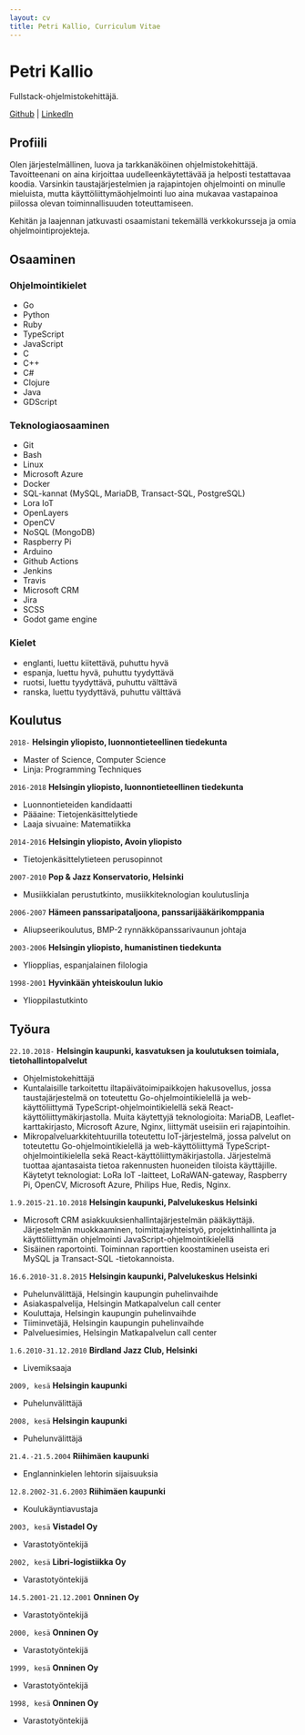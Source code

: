 ```yaml
---
layout: cv
title: Petri Kallio, Curriculum Vitae
---
```

# Petri Kallio
Fullstack-ohjelmistokehittäjä.

<div id="webaddress">
  <a href="https://github.com/pqkallio">Github</a> | 
  <a href="https://www.linkedin.com/in/petri-kallio-a22288105/">LinkedIn</a>
</div>


## Profiili

Olen järjestelmällinen, luova ja tarkkanäköinen ohjelmistokehittäjä. Tavoitteenani on aina kirjoittaa uudelleenkäytettävää ja helposti testattavaa koodia. Varsinkin taustajärjestelmien ja rajapintojen ohjelmointi on minulle mieluista, mutta käyttöliittymäohjelmointi luo aina mukavaa vastapainoa piilossa olevan toiminnallisuuden toteuttamiseen.

Kehitän ja laajennan jatkuvasti osaamistani tekemällä verkkokursseja ja omia ohjelmointiprojekteja.

## Osaaminen

### Ohjelmointikielet

- Go
- Python
- Ruby
- TypeScript
- JavaScript
- C
- C++
- C#
- Clojure
- Java
- GDScript

### Teknologiaosaaminen

- Git
- Bash
- Linux
- Microsoft Azure
- Docker
- SQL-kannat (MySQL, MariaDB, Transact-SQL, PostgreSQL)
- Lora IoT
- OpenLayers
- OpenCV
- NoSQL (MongoDB)
- Raspberry Pi
- Arduino
- Github Actions
- Jenkins
- Travis
- Microsoft CRM
- Jira
- SCSS
- Godot game engine

### Kielet

- englanti, luettu kiitettävä, puhuttu hyvä
- espanja, luettu hyvä, puhuttu tyydyttävä
- ruotsi, luettu tyydyttävä, puhuttu välttävä
- ranska, luettu tyydyttävä, puhuttu välttävä

## Koulutus

`2018-`
__Helsingin yliopisto, luonnontieteellinen tiedekunta__

- Master of Science, Computer Science
- Linja: Programming Techniques

`2016-2018`
__Helsingin yliopisto, luonnontieteellinen tiedekunta__

- Luonnontieteiden kandidaatti
- Pääaine: Tietojenkäsittelytiede
- Laaja sivuaine: Matematiikka

`2014-2016`
__Helsingin yliopisto, Avoin yliopisto__

- Tietojenkäsittelytieteen perusopinnot

`2007-2010`
__Pop & Jazz Konservatorio, Helsinki__

- Musiikkialan perustutkinto, musiikkiteknologian koulutuslinja

`2006-2007`
__Hämeen panssaripataljoona, panssarijääkärikomppania__

- Aliupseerikoulutus, BMP-2 rynnäkköpanssarivaunun johtaja

`2003-2006`
__Helsingin yliopisto, humanistinen tiedekunta__

- Yliopplias, espanjalainen filologia

`1998-2001`
__Hyvinkään yhteiskoulun lukio__

- Ylioppilastutkinto


## Työura

`22.10.2018-`
__Helsingin kaupunki, kasvatuksen ja koulutuksen toimiala, tietohallintopalvelut__

- Ohjelmistokehittäjä
- Kuntalaisille tarkoitettu iltapäivätoimipaikkojen hakusovellus, jossa taustajärjestelmä on toteutettu Go-ohjelmointikielellä ja web-käyttöliittymä TypeScript-ohjelmointikielellä sekä React-käyttöliittymäkirjastolla. Muita käytettyjä teknologioita: MariaDB, Leaflet-karttakirjasto, Microsoft Azure, Nginx, liittymät useisiin eri rajapintoihin.
- Mikropalveluarkkitehtuurilla toteutettu IoT-järjestelmä, jossa palvelut on toteutettu Go-ohjelmointikielellä ja web-käyttöliittymä TypeScript-ohjelmointikielella sekä React-käyttöliittymäkirjastolla. Järjestelmä tuottaa ajantasaista tietoa rakennusten huoneiden tiloista käyttäjille. Käytetyt teknologiat: LoRa IoT -laitteet, LoRaWAN-gateway, Raspberry Pi, OpenCV, Microsoft Azure, Philips Hue, Redis, Nginx.

`1.9.2015-21.10.2018`
__Helsingin kaupunki, Palvelukeskus Helsinki__

- Microsoft CRM asiakkuuksienhallintajärjestelmän pääkäyttäjä. Järjestelmän muokkaaminen, toimittajayhteistyö, projektinhallinta ja käyttöliittymän ohjelmointi JavaScript-ohjelmointikielellä
- Sisäinen raportointi. Toiminnan raporttien koostaminen useista eri MySQL ja Transact-SQL -tietokannoista.

`16.6.2010-31.8.2015`
__Helsingin kaupunki, Palvelukeskus Helsinki__

- Puhelunvälittäjä, Helsingin kaupungin puhelinvaihde
- Asiakaspalvelija, Helsingin Matkapalvelun call center
- Kouluttaja, Helsingin kaupungin puhelinvaihde
- Tiiminvetäjä, Helsingin kaupungin puhelinvaihde
- Palveluesimies, Helsingin Matkapalvelun call center

`1.6.2010-31.12.2010`
__Birdland Jazz Club, Helsinki__

- Livemiksaaja

`2009, kesä`
__Helsingin kaupunki__

- Puhelunvälittäjä

`2008, kesä`
__Helsingin kaupunki__

- Puhelunvälittäjä

`21.4.-21.5.2004`
__Riihimäen kaupunki__

- Englanninkielen lehtorin sijaisuuksia

`12.8.2002-31.6.2003`
__Riihimäen kaupunki__

- Koulukäyntiavustaja

`2003, kesä`
__Vistadel Oy__

- Varastotyöntekijä

`2002, kesä`
__Libri-logistiikka Oy__

- Varastotyöntekijä

`14.5.2001-21.12.2001`
__Onninen Oy__

- Varastotyöntekijä

`2000, kesä`
__Onninen Oy__

- Varastotyöntekijä

`1999, kesä`
__Onninen Oy__

- Varastotyöntekijä

`1998, kesä`
__Onninen Oy__

- Varastotyöntekijä


<!-- ### Footer

Päivitetty: 23.4.2021 -->



